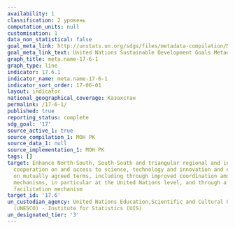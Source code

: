 ```yaml
---
availability: 1
classification: 2 уровень
computation_units: null
customisation: 1
data_non_statistical: false
goal_meta_link: http://unstats.un.org/sdgs/files/metadata-compilation/Metadata-Goal-17.pdf
goal_meta_link_text: United Nations Sustainable Development Goals Metadata (pdf 468kB)
graph_title: meta.name-17-6-1
graph_type: line
indicator: 17.6.1
indicator_name: meta.name-17-6-1
indicator_sort_order: 17-06-01
layout: indicator
national_geographical_coverage: Казахстан
permalink: /17-6-1/
published: true
reporting_status: complete
sdg_goal: '17'
source_active_1: true
source_compilation_1: МОН РК
source_data_1: null
source_implementation_1: МОН РК
tags: []
target: Enhance North-South, South-South and triangular regional and international
  cooperation on and access to science, technology and innovation and enhance knowledge-sharing
  on mutually agreed terms, including through improved coordination among existing
  mechanisms, in particular at the United Nations level, and through a global technology
  facilitation mechanism
target_id: '17.6'
un_custodian_agency: United Nations Education,Scientific and Cultural Organisation
  (UNESCO) - Institute for Statistics (UIS)
un_designated_tier: '3'
---
```

